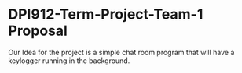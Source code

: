 # DPI912-Term-Project-Team-1 Proposal

Our Idea for the project is a simple chat room program that will have a keylogger running in the background.
